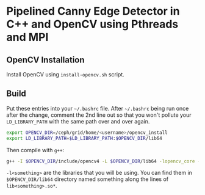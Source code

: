 # Pipelined Canny Edge Detector in C++ and OpenCV using Pthreads and MPI

## OpenCV Installation

Install OpenCV using `install-opencv.sh` script.

## Build

Put these entries into your `~/.bashrc` file. After `~/.bashrc` being run once after the change, comment the 2nd line out so that you won't pollute your `LD_LIBRARY_PATH` with the same path over and over again.

```bash
export OPENCV_DIR=/ceph/grid/home/<username>/opencv_install
export LD_LIBRARY_PATH=$LD_LIBRARY_PATH:$OPENCV_DIR/lib64
```

Then compile with `g++`:
```bash
g++ -I $OPENCV_DIR/include/opencv4 -L $OPENCV_DIR/lib64 -lopencv_core -lopencv_imgcodecs -lopencv_imgproc ... main.cpp
```

`-l<something>` are the libraries that you will be using. You can find them in `$OPENCV_DIR/lib64` directory named something along the lines of `lib<something>.so*`.
